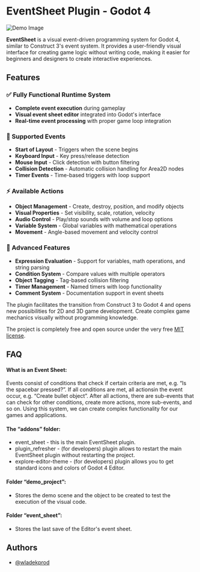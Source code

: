 # EventSheet Plugin - Godot 4

![Demo Image](https://github.com/user-attachments/assets/3372e752-4e49-4e87-90f2-61b9b195eaff)

**EventSheet** is a visual event-driven programming system for Godot 4, similar to Construct 3's event system. It provides a user-friendly visual interface for creating game logic without writing code, making it easier for beginners and designers to create interactive experiences.

## Features

### ✅ Fully Functional Runtime System
- **Complete event execution** during gameplay
- **Visual event sheet editor** integrated into Godot's interface
- **Real-time event processing** with proper game loop integration

### 🎯 Supported Events
- **Start of Layout** - Triggers when the scene begins
- **Keyboard Input** - Key press/release detection
- **Mouse Input** - Click detection with button filtering
- **Collision Detection** - Automatic collision handling for Area2D nodes
- **Timer Events** - Time-based triggers with loop support

### ⚡ Available Actions
- **Object Management** - Create, destroy, position, and modify objects
- **Visual Properties** - Set visibility, scale, rotation, velocity
- **Audio Control** - Play/stop sounds with volume and loop options
- **Variable System** - Global variables with mathematical operations
- **Movement** - Angle-based movement and velocity control

### 🔧 Advanced Features
- **Expression Evaluation** - Support for variables, math operations, and string parsing
- **Condition System** - Compare values with multiple operators
- **Object Tagging** - Tag-based collision filtering
- **Timer Management** - Named timers with loop functionality
- **Comment System** - Documentation support in event sheets

The plugin facilitates the transition from Construct 3 to Godot 4 and opens new possibilities for 2D and 3D game development. Create complex game mechanics visually without programming knowledge.

The project is completely free and open source under the very free [MIT license](https://github.com/WladekProd/EventSheet/blob/main/LICENSE).
## FAQ

#### What is an Event Sheet:

Events consist of conditions that check if certain criteria are met, e.g. “Is the spacebar pressed?”. If all conditions are met, all actionsin the event occur, e.g. “Create bullet object”.
After all actions, there are sub-events that can check for other conditions, create more actions, more sub-events, and so on. Using this system, we can create complex functionality for our games and applications.

#### The “addons” folder:

- event_sheet - this is the main EventSheet plugin.
- plugin_refresher - (for developers) plugin allows to restart the main EventSheet plugin without restarting the project.
- explore-editor-theme - (for developers) plugin allows you to get standard icons and colors of Godot 4 Editor.

#### Folder “demo_project”:

- Stores the demo scene and the object to be created to test the execution of the visual code.

#### Folder “event_sheet”:

- Stores the last save of the Editor's event sheet.
## Authors

- [@wladekprod](https://github.com/WladekProd)
